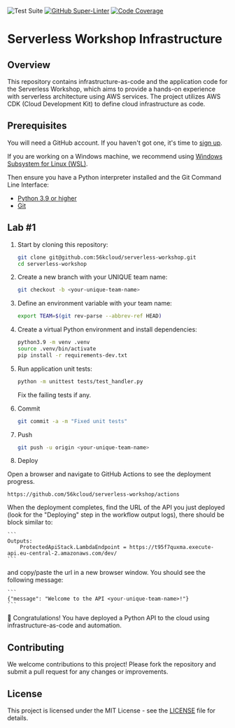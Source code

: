 ![Test Suite](https://github.com/56kcloud/serverless-workshop/workflows/test/badge.svg)
[![GitHub Super-Linter](https://github.com/56kcloud/serverless-workshop/actions/workflows/linter.yml/badge.svg)](https://github.com/marketplace/actions/super-linter)
[![Code Coverage](https://codecov.io/gh/56kcloud/serverless-workshop/branch/main/graph/badge.svg?token=aoWqkGkVXX)](https://codecov.io/gh/56kcloud/serverless-workshop)

# Serverless Workshop Infrastructure

## Overview

This repository contains infrastructure-as-code and the application code for the Serverless Workshop, which aims to provide a hands-on experience with serverless architecture using AWS services. The project utilizes AWS CDK (Cloud Development Kit) to define cloud infrastructure as code.

## Prerequisites

You will need a GitHub account. If you haven't got one, it's time to [sign up](https://github.com/signup).

If you are working on a Windows machine, we recommend using [Windows Subsystem for Linux (WSL)](https://learn.microsoft.com/en-us/windows/wsl/install).

Then ensure you have a Python interpreter installed and the Git Command Line Interface:

- [Python 3.9 or higher](https://www.python.org/downloads/)
- [Git](https://github.com/git-guides/install-git)

## Lab #1

1. Start by cloning this repository:
    
    ```bash
    git clone git@github.com:56kcloud/serverless-workshop.git
    cd serverless-workshop
    ```

2. Create a new branch with your UNIQUE team name:

    ```bash
    git checkout -b <your-unique-team-name>
    ```

3. Define an environment variable with your team name:

    ```bash
    export TEAM=$(git rev-parse --abbrev-ref HEAD)
    ```

4. Create a virtual Python environment and install dependencies:

    ```bash
    python3.9 -m venv .venv
    source .venv/bin/activate
    pip install -r requirements-dev.txt
    ```

5. Run application unit tests:

    ```bash
    python -m unittest tests/test_handler.py 
    ```

    Fix the failing tests if any.

6. Commit

    ```bash
    git commit -a -m "Fixed unit tests"

7. Push

    ```bash
    git push -u origin <your-unique-team-name>
    ```

8. Deploy

Open a browser and navigate to GitHub Actions to see the deployment progress.    

    https://github.com/56kcloud/serverless-workshop/actions


When the deployment completes, find the URL of the API you just deployed (look for the "Deploying" step in the workflow output logs), there should be block similar to:

    ```
    Outputs:
        ProtectedApiStack.LambdaEndpoint = https://t95f7quxma.execute-api.eu-central-2.amazonaws.com/dev/
    ```

 and copy/paste the url in a new browser window. You should see the following message:

    ```
    {"message": "Welcome to the API <your-unique-team-name>!"}
    ```

🎉 Congratulations! You have deployed a Python API to the cloud using infrastructure-as-code and automation.

## Contributing

We welcome contributions to this project! Please fork the repository and submit a pull request for any changes or improvements.

## License

This project is licensed under the MIT License - see the [LICENSE](LICENSE) file for details.
